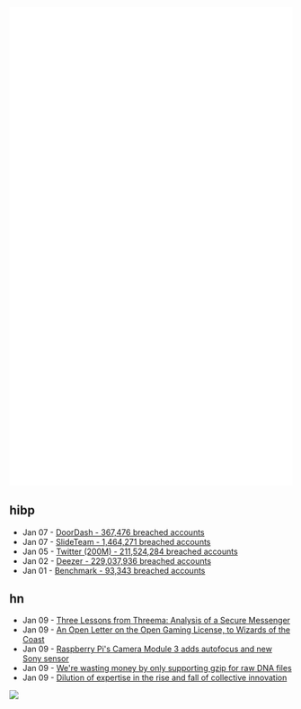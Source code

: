 ![Metrics](https://raw.githubusercontent.com/phixion/phixion/master/metrics.svg)

## hibp

<!--
for https://github.com/phixion/phixion/blob/main/.github/workflows/feeds.yml
-->
<!--START_SECTION:haveibeenpwnd-->
- Jan 07 - [DoorDash - 367,476 breached accounts](https://haveibeenpwned.com/PwnedWebsites#DoorDash)
- Jan 07 - [SlideTeam - 1,464,271 breached accounts](https://haveibeenpwned.com/PwnedWebsites#SlideTeam)
- Jan 05 - [Twitter (200M) - 211,524,284 breached accounts](https://haveibeenpwned.com/PwnedWebsites#Twitter200M)
- Jan 02 - [Deezer - 229,037,936 breached accounts](https://haveibeenpwned.com/PwnedWebsites#Deezer)
- Jan 01 - [Benchmark - 93,343 breached accounts](https://haveibeenpwned.com/PwnedWebsites#Benchmark)
<!--END_SECTION:haveibeenpwnd-->

## hn

<!--
for https://github.com/phixion/phixion/blob/main/.github/workflows/feeds.yml
-->
<!--START_SECTION:hn-->
- Jan 09 - [Three Lessons from Threema: Analysis of a Secure Messenger](https://breakingthe3ma.app/)
- Jan 09 - [An Open Letter on the Open Gaming License, to Wizards of the Coast](https://www.opendnd.games)
- Jan 09 - [Raspberry Pi's Camera Module 3 adds autofocus and new Sony sensor](https://www.jeffgeerling.com/blog/2023/raspberry-pis-camera-module-3-adds-autofocus-and-new-sony-sensor)
- Jan 09 - [We're wasting money by only supporting gzip for raw DNA files](http://www.bioinformaticszen.com/post/use-zstd-for-raw-fastq/)
- Jan 09 - [Dilution of expertise in the rise and fall of collective innovation](https://www.nature.com/articles/s41599-022-01380-5)
<!--END_SECTION:hn-->

<!--
for https://yhype.me
-->
![](https://hit.yhype.me/github/profile?user_id=13013670)
